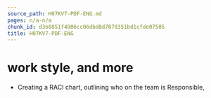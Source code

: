 ```yaml
---
source_path: H07KV7-PDF-ENG.md
pages: n/a-n/a
chunk_id: d3e8851f4906cc06dbd8d7870351bd1cfde07505
title: H07KV7-PDF-ENG
---
```

# work style, and more

- Creating a RACI chart, outlining who on the team is Responsible,
